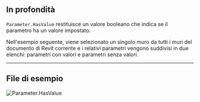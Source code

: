 ## In profondità
`Parameter.HasValue` restituisce un valore booleano che indica se il parametro ha un valore impostato.

Nell'esempio seguente, viene selezionato un singolo muro da tutti i muri del documento di Revit corrente e i relativi parametri vengono suddivisi in due elenchi: parametri con valori e parametri senza valori.
___
## File di esempio

![Parameter.HasValue](./Revit.Elements.Parameter.HasValue_img.jpg)
